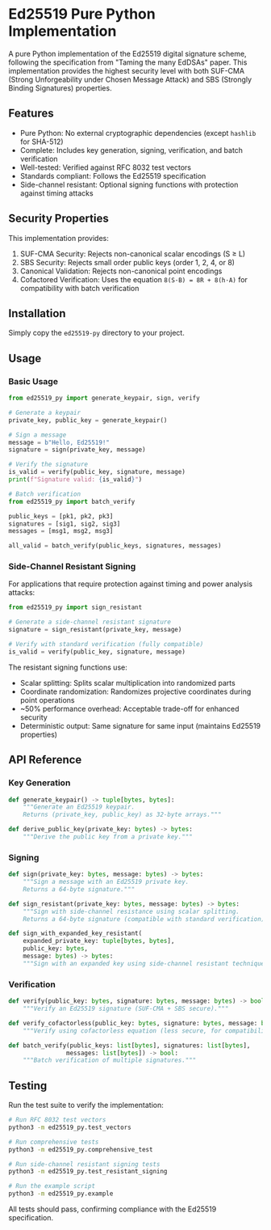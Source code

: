 # Ed25519 Pure Python Implementation

A pure Python implementation of the Ed25519 digital signature scheme, following the specification from "Taming the many EdDSAs" paper. This implementation provides the highest security level with both SUF-CMA (Strong Unforgeability under Chosen Message Attack) and SBS (Strongly Binding Signatures) properties.

## Features

- Pure Python: No external cryptographic dependencies (except `hashlib` for SHA-512)
- Complete: Includes key generation, signing, verification, and batch verification
- Well-tested: Verified against RFC 8032 test vectors
- Standards compliant: Follows the Ed25519 specification
- Side-channel resistant: Optional signing functions with protection against timing attacks

## Security Properties

This implementation provides:

1. SUF-CMA Security: Rejects non-canonical scalar encodings (S ≥ L)
2. SBS Security: Rejects small order public keys (order 1, 2, 4, or 8)
3. Canonical Validation: Rejects non-canonical point encodings
4. Cofactored Verification: Uses the equation `8(S·B) = 8R + 8(h·A)` for compatibility with batch verification

## Installation

Simply copy the `ed25519-py` directory to your project.

## Usage

### Basic Usage

```python
from ed25519_py import generate_keypair, sign, verify

# Generate a keypair
private_key, public_key = generate_keypair()

# Sign a message
message = b"Hello, Ed25519!"
signature = sign(private_key, message)

# Verify the signature
is_valid = verify(public_key, signature, message)
print(f"Signature valid: {is_valid}")

# Batch verification
from ed25519_py import batch_verify

public_keys = [pk1, pk2, pk3]
signatures = [sig1, sig2, sig3]
messages = [msg1, msg2, msg3]

all_valid = batch_verify(public_keys, signatures, messages)
```

### Side-Channel Resistant Signing

For applications that require protection against timing and power analysis attacks:

```python
from ed25519_py import sign_resistant

# Generate a side-channel resistant signature
signature = sign_resistant(private_key, message)

# Verify with standard verification (fully compatible)
is_valid = verify(public_key, signature, message)
```

The resistant signing functions use:
- Scalar splitting: Splits scalar multiplication into randomized parts
- Coordinate randomization: Randomizes projective coordinates during point operations
- ~50% performance overhead: Acceptable trade-off for enhanced security
- Deterministic output: Same signature for same input (maintains Ed25519 properties)

## API Reference

### Key Generation

```python
def generate_keypair() -> tuple[bytes, bytes]:
    """Generate an Ed25519 keypair.
    Returns (private_key, public_key) as 32-byte arrays."""

def derive_public_key(private_key: bytes) -> bytes:
    """Derive the public key from a private key."""
```

### Signing

```python
def sign(private_key: bytes, message: bytes) -> bytes:
    """Sign a message with an Ed25519 private key.
    Returns a 64-byte signature."""

def sign_resistant(private_key: bytes, message: bytes) -> bytes:
    """Sign with side-channel resistance using scalar splitting.
    Returns a 64-byte signature (compatible with standard verification)."""

def sign_with_expanded_key_resistant(
    expanded_private_key: tuple[bytes, bytes],
    public_key: bytes,
    message: bytes) -> bytes:
    """Sign with an expanded key using side-channel resistant techniques."""
```

### Verification

```python
def verify(public_key: bytes, signature: bytes, message: bytes) -> bool:
    """Verify an Ed25519 signature (SUF-CMA + SBS secure)."""

def verify_cofactorless(public_key: bytes, signature: bytes, message: bytes) -> bool:
    """Verify using cofactorless equation (less secure, for compatibility only)."""

def batch_verify(public_keys: list[bytes], signatures: list[bytes],
                messages: list[bytes]) -> bool:
    """Batch verification of multiple signatures."""
```

## Testing

Run the test suite to verify the implementation:

```bash
# Run RFC 8032 test vectors
python3 -m ed25519_py.test_vectors

# Run comprehensive tests
python3 -m ed25519_py.comprehensive_test

# Run side-channel resistant signing tests
python3 -m ed25519_py.test_resistant_signing

# Run the example script
python3 -m ed25519_py.example
```

All tests should pass, confirming compliance with the Ed25519 specification.